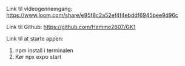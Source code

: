 Link til videogennemgang: https://www.loom.com/share/e95f8c2a52ef4f4ebddf6945bee9d96c


Link til Github: https://github.com/Hemme2607/GK1


Link til at starte appen:
1. npm install i terminalen
2. Kør npx expo start
